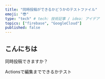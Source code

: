 ```yaml
---
title: "同時投稿ができるかどうかのテストファイル"
emoji: "😎"
type: "tech" # tech: 技術記事 / idea: アイデア
topics: ["firebase", "GoogleCloud"]
published: false
---
```


## こんにちは
同時投稿できますか？

Actionsで編集までできるかテスト